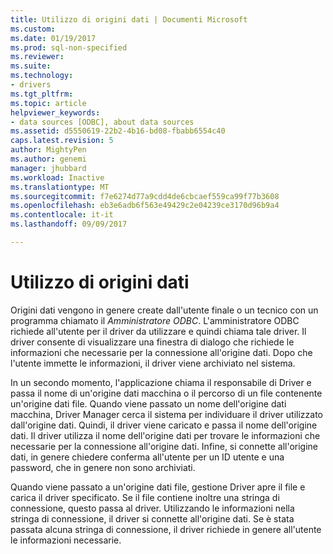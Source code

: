 ```yaml
---
title: Utilizzo di origini dati | Documenti Microsoft
ms.custom: 
ms.date: 01/19/2017
ms.prod: sql-non-specified
ms.reviewer: 
ms.suite: 
ms.technology:
- drivers
ms.tgt_pltfrm: 
ms.topic: article
helpviewer_keywords:
- data sources [ODBC], about data sources
ms.assetid: d5550619-22b2-4b16-bd08-fbabb6554c40
caps.latest.revision: 5
author: MightyPen
ms.author: genemi
manager: jhubbard
ms.workload: Inactive
ms.translationtype: MT
ms.sourcegitcommit: f7e6274d77a9cdd4de6cbcaef559ca99f77b3608
ms.openlocfilehash: eb3e6adb6f563e49429c2e04239ce3170d96b9a4
ms.contentlocale: it-it
ms.lasthandoff: 09/09/2017

---
```

# <a name="using-data-sources"></a>Utilizzo di origini dati
Origini dati vengono in genere create dall'utente finale o un tecnico con un programma chiamato il *Amministratore ODBC*. L'amministratore ODBC richiede all'utente per il driver da utilizzare e quindi chiama tale driver. Il driver consente di visualizzare una finestra di dialogo che richiede le informazioni che necessarie per la connessione all'origine dati. Dopo che l'utente immette le informazioni, il driver viene archiviato nel sistema.  
  
 In un secondo momento, l'applicazione chiama il responsabile di Driver e passa il nome di un'origine dati macchina o il percorso di un file contenente un'origine dati file. Quando viene passato un nome dell'origine dati macchina, Driver Manager cerca il sistema per individuare il driver utilizzato dall'origine dati. Quindi, il driver viene caricato e passa il nome dell'origine dati. Il driver utilizza il nome dell'origine dati per trovare le informazioni che necessarie per la connessione all'origine dati. Infine, si connette all'origine dati, in genere chiedere conferma all'utente per un ID utente e una password, che in genere non sono archiviati.  
  
 Quando viene passato a un'origine dati file, gestione Driver apre il file e carica il driver specificato. Se il file contiene inoltre una stringa di connessione, questo passa al driver. Utilizzando le informazioni nella stringa di connessione, il driver si connette all'origine dati. Se è stata passata alcuna stringa di connessione, il driver richiede in genere all'utente le informazioni necessarie.

